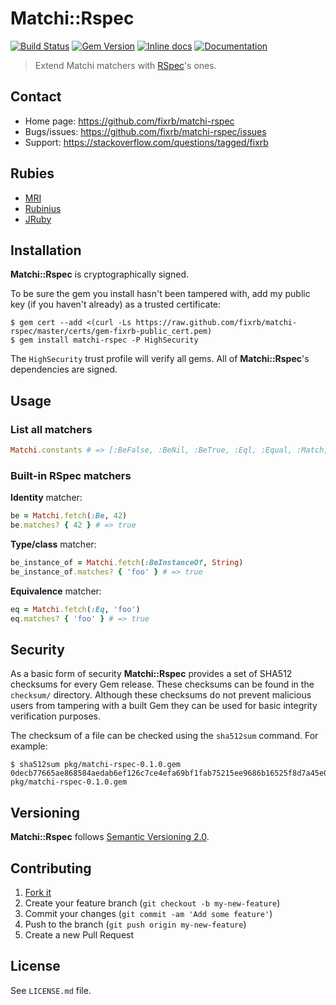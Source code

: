 # Matchi::Rspec

[![Build Status](https://travis-ci.org/fixrb/matchi-rspec.svg?branch=master)][travis]
[![Gem Version](https://badge.fury.io/rb/matchi-rspec.svg)][gem]
[![Inline docs](http://inch-ci.org/github/fixrb/matchi-rspec.svg?branch=master)][inchpages]
[![Documentation](http://img.shields.io/:yard-docs-38c800.svg)][rubydoc]

> Extend Matchi matchers with [RSpec](http://rspec.info/)'s ones.

## Contact

* Home page: https://github.com/fixrb/matchi-rspec
* Bugs/issues: https://github.com/fixrb/matchi-rspec/issues
* Support: https://stackoverflow.com/questions/tagged/fixrb

## Rubies

* [MRI](https://www.ruby-lang.org/)
* [Rubinius](http://rubini.us/)
* [JRuby](http://jruby.org/)

## Installation

__Matchi::Rspec__ is cryptographically signed.

To be sure the gem you install hasn't been tampered with, add my public key (if you haven't already) as a trusted certificate:

    $ gem cert --add <(curl -Ls https://raw.github.com/fixrb/matchi-rspec/master/certs/gem-fixrb-public_cert.pem)
    $ gem install matchi-rspec -P HighSecurity

The `HighSecurity` trust profile will verify all gems.  All of __Matchi::Rspec__'s dependencies are signed.

## Usage

### List all matchers

```ruby
Matchi.constants # => [:BeFalse, :BeNil, :BeTrue, :Eql, :Equal, :Match, :RaiseException, :Be, :BeInstanceOf, :Eq]
```

### Built-in RSpec matchers

**Identity** matcher:

```ruby
be = Matchi.fetch(:Be, 42)
be.matches? { 42 } # => true
```

**Type/class** matcher:

```ruby
be_instance_of = Matchi.fetch(:BeInstanceOf, String)
be_instance_of.matches? { 'foo' } # => true
```

**Equivalence** matcher:

```ruby
eq = Matchi.fetch(:Eq, 'foo')
eq.matches? { 'foo' } # => true
```

## Security

As a basic form of security __Matchi::Rspec__ provides a set of SHA512 checksums for
every Gem release.  These checksums can be found in the `checksum/` directory.
Although these checksums do not prevent malicious users from tampering with a
built Gem they can be used for basic integrity verification purposes.

The checksum of a file can be checked using the `sha512sum` command.  For
example:

    $ sha512sum pkg/matchi-rspec-0.1.0.gem
    0decb77665ae868584aedab6ef126c7ce4efa69bf1fab75215ee9686b16525f8d7a45e03dc3145cb320371d8ddf2ffff90de34f5778fe55b11ce4cb4996a7f5a  pkg/matchi-rspec-0.1.0.gem

## Versioning

__Matchi::Rspec__ follows [Semantic Versioning 2.0](http://semver.org/).

## Contributing

1. [Fork it](https://github.com/fixrb/matchi-rspec/fork)
2. Create your feature branch (`git checkout -b my-new-feature`)
3. Commit your changes (`git commit -am 'Add some feature'`)
4. Push to the branch (`git push origin my-new-feature`)
5. Create a new Pull Request

## License

See `LICENSE.md` file.

[gem]: https://rubygems.org/gems/matchi-rspec
[travis]: https://travis-ci.org/fixrb/matchi-rspec
[inchpages]: http://inch-ci.org/github/fixrb/matchi-rspec/
[rubydoc]: http://rubydoc.info/gems/matchi-rspec/frames
